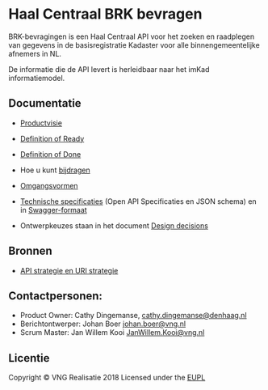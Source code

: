 # Haal Centraal BRK bevragen

BRK-bevragingen is een Haal Centraal API voor het zoeken en raadplegen van gegevens in de basisregistratie Kadaster voor alle binnengemeentelijke afnemers in NL. 

De informatie die de API levert is herleidbaar naar het imKad informatiemodel.

## Documentatie
* [Productvisie](https://github.com/VNG-Realisatie/BRK-bevragingen/blob/master/docs/productvision.md)
* [Definition of Ready](https://github.com/VNG-Realisatie/BRK-bevragingen/blob/master/docs/definition_of_ready.md)
* [Definition of Done](https://github.com/VNG-Realisatie/BRK-bevragingen/blob/master/docs/definition_of_done.md)
* Hoe u kunt [bijdragen](https://github.com/VNG-Realisatie/Tutorial/blob/master/CONTRIBUTING.md)
* [Omgangsvormen](https://github.com/VNG-Realisatie/Tutorial/blob/master/CODE_OF_CONDUCT.md)

* [Technische specificaties](https://github.com/VNG-Realisatie/Haal-Centraal-BRK-bevragen/tree/master/specificatie) (Open API Specificaties en JSON schema) en in [Swagger-formaat](https://petstore.swagger.io/?url=https://raw.githubusercontent.com/VNG-Realisatie/BRK-Bevragingen/master/specificatie/openapi.yaml)

* Ontwerpkeuzes staan in het document [Design decisions](https://github.com/VNG-Realisatie/BRK-bevragingen/blob/master/docs/design_decisions.md)

## Bronnen
* [API strategie en URI strategie](https://aandeslagmetdeomgevingswet.nl/digitaal-stelsel/documenten/documenten/api-uri-strategie/)

## Contactpersonen:
* Product Owner: Cathy Dingemanse, cathy.dingemanse@denhaag.nl 
* Berichtontwerper: Johan Boer johan.boer@vng.nl
* Scrum Master: Jan Willem Kooi JanWillem.Kooi@vng.nl

## Licentie
Copyright &copy; VNG Realisatie 2018
Licensed under the [EUPL](https://github.com/VNG-Realisatie/Haal-Centraal-BRK-bevragen/blob/master/LICENCE.md)
